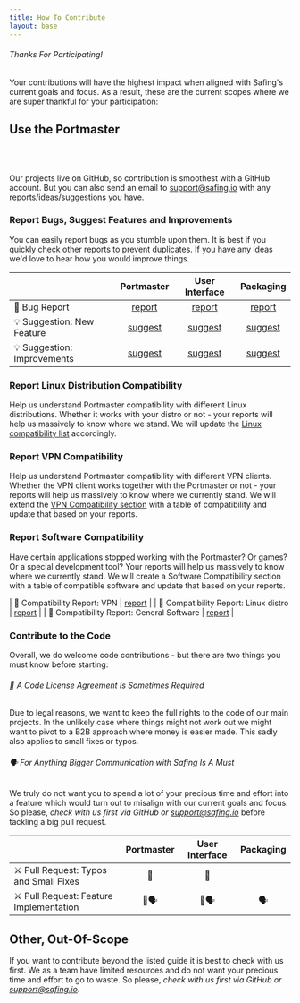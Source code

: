 ```yaml
---
title: How To Contribute
layout: base
---
```


###### Thanks For Participating!

Your contributions will have the highest impact when aligned with Safing's current goals and focus. As a result, these are the current scopes where we are super thankful for your participation:

## Use the Portmaster

<div class="notification-warning">
  <i class="fab fa-github" style="width:4em;font-size:2em;color:white;text-align:center;padding-top:0.2em;padding-right:0.5em;"></i>
  <p>
    Our projects live on GitHub, so contribution is smoothest with a GitHub account. But you can also send an email to <a href="mailto:support@safing.io">support@safing.io</a> with any reports/ideas/suggestions you have.
  </p>
</div>

### Report Bugs, Suggest Features and Improvements

You can easily report bugs as you stumble upon them. It is best if you quickly check other reports to prevent duplicates.
If you have any ideas we'd love to hear how you would improve things.

| | Portmaster [](https://github.com/safing/portmaster) | User Interface [](https://github.com/safing/portmaster-ui) | Packaging [](https://github.com/safing/portmaster-packaging) |
|---|:---:|:---:|:---:|
| 🐞 Bug Report | [report](https://github.com/safing/portmaster/issues/new?assignees=&labels=bug&template=bug-report.md) | [report](https://github.com/safing/portmaster-ui/issues/new?assignees=&labels=bug&template=bug-report.md) | [report](https://github.com/safing/portmaster-packaging/issues/new?assignees=&labels=bug&template=bug-report.md) |
| 💡 Suggestion: New Feature | [suggest](https://github.com/safing/portmaster/issues/new?assignees=&labels=feature&template=feature.md) | [suggest](https://github.com/safing/portmaster-ui/issues/new?assignees=&labels=feature&template=feature.md) | [suggest](https://github.com/safing/portmaster-packaging/issues/new?assignees=&labels=feature&template=feature.md) |
| 💡 Suggestion: Improvements | [suggest](https://github.com/safing/portmaster/issues/new?assignees=&labels=feature&template=feature.md) | [suggest](https://github.com/safing/portmaster-ui/issues/new?assignees=&labels=feature&template=feature.md) | [suggest](https://github.com/safing/portmaster-packaging/issues/new?assignees=&labels=feature&template=feature.md) |

### Report Linux Distribution Compatibility

Help us understand Portmaster compatibility with different Linux distributions. Whether it works with your distro or not - your reports will help us massively to know where we stand. We will update the [Linux compatibility list](../install/linux#compatibility) accordingly.

### Report VPN Compatibility

Help us understand Portmaster compatibility with different VPN clients. Whether the VPN client works together with the Portmaster or not - your reports will help us massively to know where we currently stand. We will extend the [VPN Compatibility section](../install/status/vpn-compatibility) with a table of compatibility and update that based on your reports.

### Report Software Compatibility

Have certain applications stopped working with the Portmaster? Or games? Or a special development tool? Your reports will help us massively to know where we currently stand. We will create a Software Compatibility section with a table of compatible software and update that based on your reports.

| 📝 Compatibility Report: VPN          | [report](https://github.com/safing/portmaster/issues/new?assignees=&labels=in/compatibility&template=report-compatibility.md) |
| 📝 Compatibility Report: Linux distro | [report](https://github.com/safing/portmaster/issues/new?assignees=&labels=in/compatibility&template=report-compatibility.md) |
| 📝 Compatibility Report: General Software     | [report](https://github.com/safing/portmaster/issues/new?assignees=&labels=in/compatibility&template=report-compatibility.md) |

### Contribute to the Code

Overall, we do welcome code contributions - but there are two things you must know before starting:

###### 📑 A Code License Agreement Is Sometimes Required

Due to legal reasons, we want to keep the full rights to the code of our main projects. In the unlikely case where things might not work out we might want to pivot to a B2B approach where money is easier made. This sadly also applies to small fixes or typos.

###### 🗣 For Anything Bigger Communication with Safing Is A Must

We truly do not want you to spend a lot of your precious time and effort into a feature which would turn out to misalign with our current goals and focus. So please, *check with us first via GitHub or <support@safing.io>* before tackling a big pull request.

|   | Portmaster [](https://github.com/safing/portmaster) | User Interface [](https://github.com/safing/portmaster-ui) | Packaging [](https://github.com/safing/portmaster-packaging)  |
|---|:---:|:---:|:---:|
| ⚔️ Pull Request: Typos and Small Fixes | 📑 | 📑 |  |
| ⚔️ Pull Request: Feature Implementation |  📑🗣  | 📑🗣 |  🗣 |

<!-- ## Assist with Documentation and the Website

### Report Inaccuracies and Typos

We try to keep everything up-to-date - but when you find inaccurate information or typos it would be great if you could let us know!

### Suggest New Sections

Our Docs and Website are living projects. If you have ideas what we could add we are happy to hear from you!

|  | Documentation | Website |
|:---|:---:|:---:|
| Suggest a Feature | ✅ | ✅ |
| Bug Fix / Typo | ✅ | ✅ |

### Work On Features

|   Repository    |      Feature       |
|:----------------|:-------------------|
|   Website       |       ⚠️🗣          |
|      Docs       |       ⚠️🗣          | -->

## Other, Out-Of-Scope

If you want to contribute beyond the listed guide it is best to check with us first. We as a team have limited resources and do not want your precious time and effort to go to waste. So please, _check with us first via GitHub or <support@safing.io>_.

<!--
## Appendix: Cheat Sheet

<div class="notification-warning">
  <i class="fab fa-github" style="width:4em;font-size:2em;color:white;text-align:center;padding-top:0.2em;padding-right:0.5em;"></i>
  <p>
    Our projects live on GitHub, so contribution is smoothest with a GitHub account. But you can also send us an email to <a href="mailto:support@safing.io">support@safing.io</a> with any reports/ideas/suggestions you have.
  </p>
</div>

|   | Portmaster | User Interface | Packaging | Website | Docs |
|---|:---:|:---:|:---:|:---:|:---:|
|   Bug Report                           |         ✅           | ✅ | ✅ | ✅ | ✅ |
|   Suggestion: New Feature              |         ✅           | ✅ | ✅ | ✅ | ✅ |
|   Suggestion: Improvements             |         ✅           | ✅ | ✅ | ✅ | ✅ |
|   Compatibility Report: VPN            |         ✅           |  |  |  |  |
|   Compatibility Report: Linux distro   |         ✅           |  |  |  |  |
|   Compatibility Report: Software       |         ✅           |  |  |  |  |
|   Pull Request: Typos and Small Fixes  |        ⚠️📑         | ⚠️📑 | ✅ | ✅ | ✅ |
|   Pull Request: Feature Implementation |  ⚠️🗣 & ⚠️📑  | ⚠️🗣 & ⚠️📑 | ⚠️🗣 | ⚠️🗣 | ⚠️🗣 | -->
